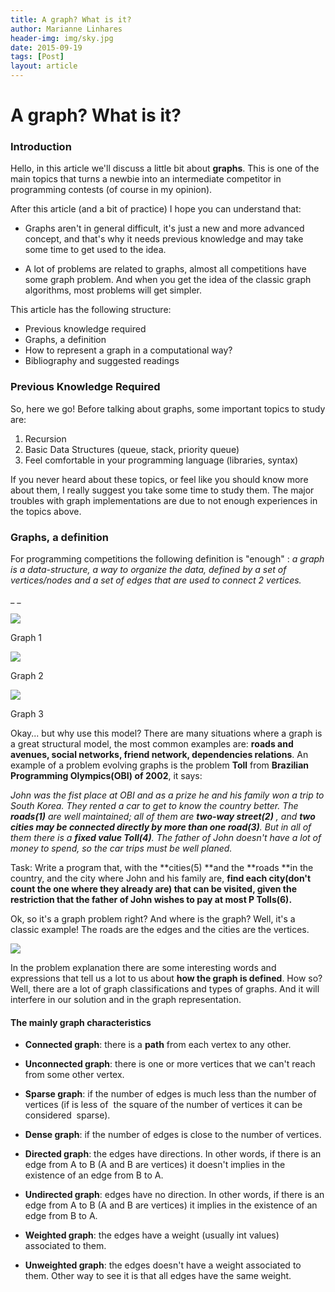 ```yaml
---
title: A graph? What is it?
author: Marianne Linhares
header-img: img/sky.jpg
date: 2015-09-19
tags: [Post]
layout: article
---
```


# A graph? What is it?

### Introduction

Hello, in this article we'll discuss a little bit about **graphs**. This is one
of the main topics that turns a newbie into an intermediate competitor in
programming contests (of course in my opinion).

After this article (and a bit of practice) I hope you can understand that:
* Graphs aren't in general difficult, it's just a new and more advanced concept,
  and that's why it needs previous knowledge and may take some time to get used
  to the idea.

* A lot of problems are related to graphs, almost all competitions have some
  graph problem. And when you get the idea of the classic graph algorithms,
  most problems will get simpler.

This article has the following structure:
  * Previous knowledge required
  * Graphs, a definition
  * How to represent a graph in a computational way?
  * Bibliography and suggested readings

###  Previous Knowledge Required

So, here we go! Before talking about graphs, some important topics to study are:

  1. Recursion
  2. Basic Data Structures (queue, stack, priority queue)
  3. Feel comfortable in your programming language (libraries, syntax)

If you never heard about these topics, or feel like you should know more about
them, I really suggest you take some time to study them. The major troubles
with graph implementations are due to not enough experiences in the topics
above.

### Graphs, a definition

For programming competitions the following definition is "enough" : _a graph is a data-structure, a way to organize the data, defined by a set of vertices/nodes and a set of edges that are used to connect 2 vertices._

_ _

![](http://upload.wikimedia.org/wikipedia/commons/5/57/6n-graf.png)

Graph 1

![](http://eden.dei.uc.pt/~paquete/DEI/plot2.PNG)

Graph 2

![](https://mariannelinhares.files.wordpress.com/2015/09/caeb6-jpg3.jpg)

Graph 3

Okay... but why use this model? There are many situations where a graph is a
great structural model, the most common examples are: **roads and avenues,
social networks, friend network, dependencies relations**. An example of a
problem evolving graphs is the problem **Toll** from **Brazilian Programming
Olympics(OBI) of 2002**, it says:

_John was the fist place at OBI and as a prize he and his family won a trip to
South Korea. They rented a car to get to know the country better.
The **roads(1)** are well maintained; all of them are **two-way street(2)** ,
and **two cities may be connected directly by more than one road(3)**.
But in all of them there is a **fixed value Toll(4)**. The father of John
doesn't have a lot of money to spend, so the car trips must be well planed._

Task: Write a program that, with the **cities(5) **and the **roads **in the
country, and the city where John and his family are, **find each city(don't
count the one where they already are) that can be visited, given the
restriction that the father of John wishes to pay at most P Tolls(6).**  

Ok, so it's a graph problem right? And where is the graph? Well, it's a classic example! The roads are the edges and the cities are the vertices.

![](http://www.redebrasilatual.com.br/revistas/72/cultura/copy2_of_copy_of_usa_beat.jpg)

In the problem explanation there are some interesting words and expressions that
tell us a lot to us about **how the graph is defined**. How so? Well, there are
a lot of graph classifications and types of graphs. And it will interfere in
our solution and in the graph representation.

#### **The mainly graph characteristics**  

* **Connected graph**: there is a **path** from each vertex to any other.
* **Unconnected graph**: there is one or more vertices that we can't reach
  from some other vertex.

* **Sparse graph**: if the number of edges is much less than the number of
  vertices (if is less of  the square of the number of vertices it can be
  considered  sparse).
* **Dense graph**: if the number of edges is close to the number of vertices.

* **Directed graph**: the edges have directions. In other words, if there is an
  edge from A to B (A and B are vertices) it doesn't implies in the existence of
  an edge from B to A.
* **Undirected graph**: edges have no direction. In other words, if there is an
  edge from A to B (A and B are vertices) it implies in the existence of an edge
  from B to A.

* **Weighted graph**: the edges have a weight (usually int values) associated to them.

* **Unweighted graph**: the edges doesn't have a weight associated to them.
  Other way to see it is that all edges have the same weight.
